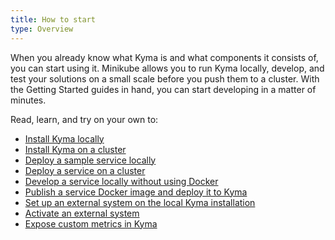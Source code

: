 ```yaml
---
title: How to start
type: Overview
---
```


When you already know what Kyma is and what components it consists of, you can start using it. Minikube allows you to run Kyma locally, develop, and test your solutions on a small scale before you push them to a cluster. With the Getting Started guides in hand, you can start developing in a matter of minutes.

Read, learn, and try on your own to:
- [Install Kyma locally](https://kyma-project.io/docs/latest/root/kyma#getting-started-local-kyma-installation)
- [Install Kyma on a cluster](https://kyma-project.io/docs/latest/root/kyma#getting-started-cluster-kyma-installation)
- [Deploy a sample service locally](https://kyma-project.io/docs/latest/root/kyma#getting-started-sample-service-deployment-on-local)
- [Deploy a service on a cluster](https://kyma-project.io/docs/latest/root/kyma#getting-started-sample-service-deployment-on-a-cluster)
- [Develop a service locally without using Docker](https://kyma-project.io/docs/latest/root/kyma#getting-started-develop-a-service-locally-without-using-docker)
- [Publish a service Docker image and deploy it to Kyma](https://kyma-project.io/docs/latest/root/kyma#getting-started-publish-a-service-docker-image-and-deploy-it-to-kyma)
- [Set up an external system on the local Kyma installation](https://kyma-project.io/docs/latest/components/application-connector#getting-started-set-up-a-remote-environment-on-local-kyma-installation)
- [Activate an external system](https://kyma-project.io/docs/latest/components/application-connector#getting-started-activate-a-remoteenvironment-using-environmentmapping)
- [Expose custom metrics in Kyma](https://kyma-project.io/docs/latest/components/monitoring#getting-started-expose-custom-metrics-in-kyma)
